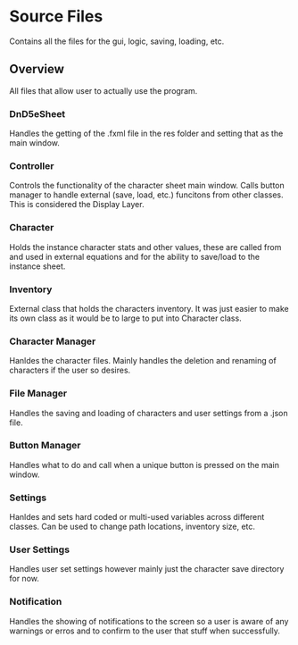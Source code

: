 # Source Files
Contains all the files for the gui, logic, saving, loading, etc.
## Overview
All files that allow user to actually use the program.

### DnD5eSheet
Handles the getting of the .fxml file in the res folder and setting that as the main window.

### Controller
Controls the functionality of the character sheet main window. Calls button manager to handle external (save, load, etc.) funcitons from other classes. This is considered the Display Layer.

### Character
Holds the instance character stats and other values, these are called from and used in external equations and for the ability to save/load to the instance sheet. 

### Inventory
External class that holds the characters inventory. It was just easier to make its own class as it would be to large to put into Character class.

### Character Manager
Hanldes the character files. Mainly handles the deletion and renaming of characters if the user so desires.

### File Manager
Handles the saving and loading of characters and user settings from a .json file.

### Button Manager
Handles what to do and call when a unique button is pressed on the main window.

### Settings
Hanldes and sets hard coded or multi-used variables across different classes. Can be used to change path locations, inventory size, etc.

### User Settings
Handles user set settings however mainly just the character save directory for now.

### Notification
Handles the showing of notifications to the screen so a user is aware of any warnings or erros and to confirm to the user that stuff when successfully.
